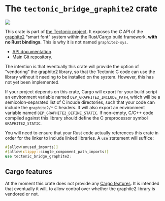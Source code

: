 # The `tectonic_bridge_graphite2` crate

[![](http://meritbadge.herokuapp.com/tectonic_bridge_graphite2)](https://crates.io/crates/tectonic_bridge_graphite2)

This crate is part of [the Tectonic
project](https://tectonic-typesetting.github.io/en-US/). It exposes the *C* API
of the [graphite2] “smart font” system within the Rust/Cargo build framework,
**with no Rust bindings**. This is why it is not named `graphite2-sys`.

[graphite2]: https://graphite.sil.org/

- [API documentation](https://docs.rs/tectonic_bridge_graphite2/).
- [Main Git repository](https://github.com/tectonic-typesetting/tectonic/).

The intention is that eventually this crate will provide the option of
“vendoring” the graphite2 library, so that the Tectonic C code can use the
library without it needing to be installed on the system. However, this has not
yet been implemented.

If your project depends on this crate, Cargo will export for your build script
an environment variable named `DEP_GRAPHITE2_INCLUDE_PATH`, which will be a
semicolon-separated list of C incude directories, such that your code can
include the `graphite2/*` C headers. It will also export an environment variable
named `DEP_GRAPHITE2_DEFINE_STATIC`. If non-empty, C/C++ code compiled against
this library should define the C preprocessor symbol `GRAPHITE2_STATIC`.

You will need to ensure that your Rust code actually references this crate in
order for the linker to include linked libraries. A `use` statement will
suffice:

```rust
#[allow(unused_imports)]
#[allow(clippy::single_component_path_imports)]
use tectonic_bridge_graphite2;
```


## Cargo features

At the moment this crate does not provide any [Cargo features][features]. It is
intended that eventually it will, to allow control over whether the graphite2
library is vendored or not.

[features]: https://doc.rust-lang.org/cargo/reference/features.html
